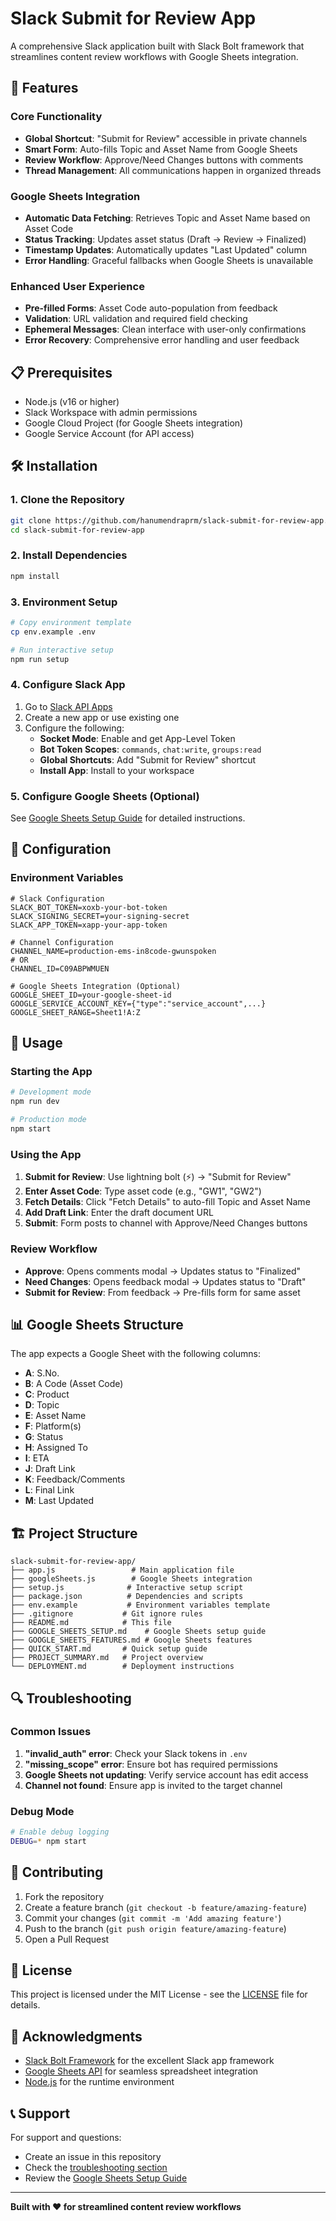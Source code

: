 # Slack Submit for Review App

A comprehensive Slack application built with Slack Bolt framework that streamlines content review workflows with Google Sheets integration.

## 🚀 Features

### Core Functionality
- **Global Shortcut**: "Submit for Review" accessible in private channels
- **Smart Form**: Auto-fills Topic and Asset Name from Google Sheets
- **Review Workflow**: Approve/Need Changes buttons with comments
- **Thread Management**: All communications happen in organized threads

### Google Sheets Integration
- **Automatic Data Fetching**: Retrieves Topic and Asset Name based on Asset Code
- **Status Tracking**: Updates asset status (Draft → Review → Finalized)
- **Timestamp Updates**: Automatically updates "Last Updated" column
- **Error Handling**: Graceful fallbacks when Google Sheets is unavailable

### Enhanced User Experience
- **Pre-filled Forms**: Asset Code auto-population from feedback
- **Validation**: URL validation and required field checking
- **Ephemeral Messages**: Clean interface with user-only confirmations
- **Error Recovery**: Comprehensive error handling and user feedback

## 📋 Prerequisites

- Node.js (v16 or higher)
- Slack Workspace with admin permissions
- Google Cloud Project (for Google Sheets integration)
- Google Service Account (for API access)

## 🛠️ Installation

### 1. Clone the Repository
```bash
git clone https://github.com/hanumendraprm/slack-submit-for-review-app.git
cd slack-submit-for-review-app
```

### 2. Install Dependencies
```bash
npm install
```

### 3. Environment Setup
```bash
# Copy environment template
cp env.example .env

# Run interactive setup
npm run setup
```

### 4. Configure Slack App
1. Go to [Slack API Apps](https://api.slack.com/apps)
2. Create a new app or use existing one
3. Configure the following:
   - **Socket Mode**: Enable and get App-Level Token
   - **Bot Token Scopes**: `commands`, `chat:write`, `groups:read`
   - **Global Shortcuts**: Add "Submit for Review" shortcut
   - **Install App**: Install to your workspace

### 5. Configure Google Sheets (Optional)
See [Google Sheets Setup Guide](GOOGLE_SHEETS_SETUP.md) for detailed instructions.

## 🔧 Configuration

### Environment Variables

```env
# Slack Configuration
SLACK_BOT_TOKEN=xoxb-your-bot-token
SLACK_SIGNING_SECRET=your-signing-secret
SLACK_APP_TOKEN=xapp-your-app-token

# Channel Configuration
CHANNEL_NAME=production-ems-in8code-gwunspoken
# OR
CHANNEL_ID=C09ABPWMUEN

# Google Sheets Integration (Optional)
GOOGLE_SHEET_ID=your-google-sheet-id
GOOGLE_SERVICE_ACCOUNT_KEY={"type":"service_account",...}
GOOGLE_SHEET_RANGE=Sheet1!A:Z
```

## 🚀 Usage

### Starting the App
```bash
# Development mode
npm run dev

# Production mode
npm start
```

### Using the App
1. **Submit for Review**: Use lightning bolt (⚡️) → "Submit for Review"
2. **Enter Asset Code**: Type asset code (e.g., "GW1", "GW2")
3. **Fetch Details**: Click "Fetch Details" to auto-fill Topic and Asset Name
4. **Add Draft Link**: Enter the draft document URL
5. **Submit**: Form posts to channel with Approve/Need Changes buttons

### Review Workflow
- **Approve**: Opens comments modal → Updates status to "Finalized"
- **Need Changes**: Opens feedback modal → Updates status to "Draft"
- **Submit for Review**: From feedback → Pre-fills form for same asset

## 📊 Google Sheets Structure

The app expects a Google Sheet with the following columns:
- **A**: S.No.
- **B**: A Code (Asset Code)
- **C**: Product
- **D**: Topic
- **E**: Asset Name
- **F**: Platform(s)
- **G**: Status
- **H**: Assigned To
- **I**: ETA
- **J**: Draft Link
- **K**: Feedback/Comments
- **L**: Final Link
- **M**: Last Updated

## 🏗️ Project Structure

```
slack-submit-for-review-app/
├── app.js                 # Main application file
├── googleSheets.js        # Google Sheets integration
├── setup.js              # Interactive setup script
├── package.json          # Dependencies and scripts
├── env.example           # Environment variables template
├── .gitignore           # Git ignore rules
├── README.md            # This file
├── GOOGLE_SHEETS_SETUP.md    # Google Sheets setup guide
├── GOOGLE_SHEETS_FEATURES.md # Google Sheets features
├── QUICK_START.md       # Quick setup guide
├── PROJECT_SUMMARY.md   # Project overview
└── DEPLOYMENT.md        # Deployment instructions
```

## 🔍 Troubleshooting

### Common Issues
1. **"invalid_auth" error**: Check your Slack tokens in `.env`
2. **"missing_scope" error**: Ensure bot has required permissions
3. **Google Sheets not updating**: Verify service account has edit access
4. **Channel not found**: Ensure app is invited to the target channel

### Debug Mode
```bash
# Enable debug logging
DEBUG=* npm start
```

## 🤝 Contributing

1. Fork the repository
2. Create a feature branch (`git checkout -b feature/amazing-feature`)
3. Commit your changes (`git commit -m 'Add amazing feature'`)
4. Push to the branch (`git push origin feature/amazing-feature`)
5. Open a Pull Request

## 📝 License

This project is licensed under the MIT License - see the [LICENSE](LICENSE) file for details.

## 🙏 Acknowledgments

- [Slack Bolt Framework](https://slack.dev/bolt-js/) for the excellent Slack app framework
- [Google Sheets API](https://developers.google.com/sheets/api) for seamless spreadsheet integration
- [Node.js](https://nodejs.org/) for the runtime environment

## 📞 Support

For support and questions:
- Create an issue in this repository
- Check the [troubleshooting section](#troubleshooting)
- Review the [Google Sheets Setup Guide](GOOGLE_SHEETS_SETUP.md)

---

**Built with ❤️ for streamlined content review workflows**
